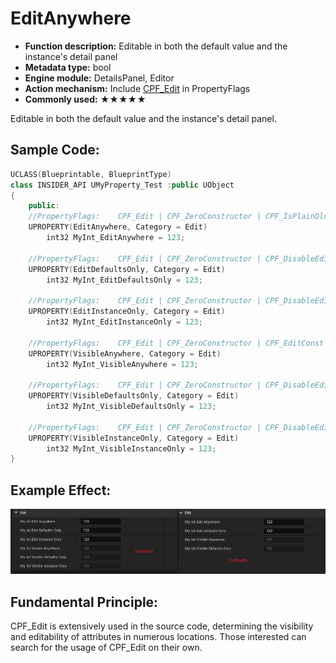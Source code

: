 # EditAnywhere

- **Function description:** Editable in both the default value and the instance's detail panel
- **Metadata type:** bool
- **Engine module:** DetailsPanel, Editor
- **Action mechanism:** Include [CPF_Edit](../../../../Flags/EPropertyFlags/CPF_Edit.md) in PropertyFlags
- **Commonly used:** ★★★★★

Editable in both the default value and the instance's detail panel.

## Sample Code:

```cpp
UCLASS(Blueprintable, BlueprintType)
class INSIDER_API UMyProperty_Test :public UObject
{
	public:
	//PropertyFlags:	CPF_Edit | CPF_ZeroConstructor | CPF_IsPlainOldData | CPF_NoDestructor | CPF_HasGetValueTypeHash | CPF_NativeAccessSpecifierPublic
	UPROPERTY(EditAnywhere, Category = Edit)
		int32 MyInt_EditAnywhere = 123;

	//PropertyFlags:	CPF_Edit | CPF_ZeroConstructor | CPF_DisableEditOnInstance | CPF_IsPlainOldData | CPF_NoDestructor | CPF_HasGetValueTypeHash | CPF_NativeAccessSpecifierPublic
	UPROPERTY(EditDefaultsOnly, Category = Edit)
		int32 MyInt_EditDefaultsOnly = 123;

	//PropertyFlags:	CPF_Edit | CPF_ZeroConstructor | CPF_DisableEditOnTemplate | CPF_IsPlainOldData | CPF_NoDestructor | CPF_HasGetValueTypeHash | CPF_NativeAccessSpecifierPublic
	UPROPERTY(EditInstanceOnly, Category = Edit)
		int32 MyInt_EditInstanceOnly = 123;

	//PropertyFlags:	CPF_Edit | CPF_ZeroConstructor | CPF_EditConst | CPF_IsPlainOldData | CPF_NoDestructor | CPF_HasGetValueTypeHash | CPF_NativeAccessSpecifierPublic
	UPROPERTY(VisibleAnywhere, Category = Edit)
		int32 MyInt_VisibleAnywhere = 123;

	//PropertyFlags:	CPF_Edit | CPF_ZeroConstructor | CPF_DisableEditOnInstance | CPF_EditConst | CPF_IsPlainOldData | CPF_NoDestructor | CPF_HasGetValueTypeHash | CPF_NativeAccessSpecifierPublic
	UPROPERTY(VisibleDefaultsOnly, Category = Edit)
		int32 MyInt_VisibleDefaultsOnly = 123;

	//PropertyFlags:	CPF_Edit | CPF_ZeroConstructor | CPF_DisableEditOnTemplate | CPF_EditConst | CPF_IsPlainOldData | CPF_NoDestructor | CPF_HasGetValueTypeHash | CPF_NativeAccessSpecifierPublic
	UPROPERTY(VisibleInstanceOnly, Category = Edit)
		int32 MyInt_VisibleInstanceOnly = 123;
}
```

## Example Effect:

![Untitled](Untitled.png)

## Fundamental Principle:

CPF_Edit is extensively used in the source code, determining the visibility and editability of attributes in numerous locations. Those interested can search for the usage of CPF_Edit on their own.